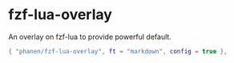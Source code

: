 # fzf-lua-overlay

An overlay on fzf-lua to provide powerful default.
```lua
{ "phanen/fzf-lua-overlay", ft = "markdown", config = true },
```
